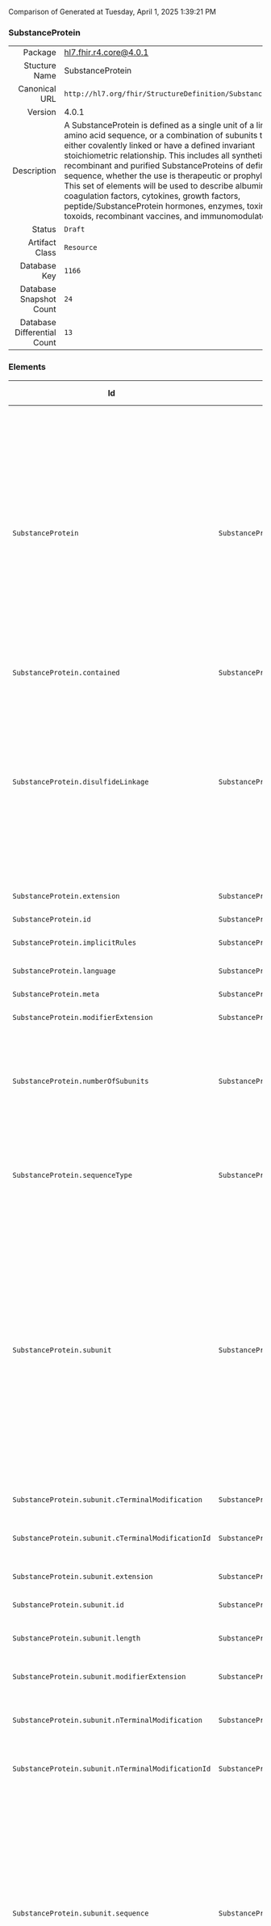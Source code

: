 Comparison of 
Generated at Tuesday, April 1, 2025 1:39:21 PM

### SubstanceProtein

|      |     |
| ---: | --- |
| Package | hl7.fhir.r4.core@4.0.1 |
| Stucture Name | SubstanceProtein |
| Canonical URL | `http://hl7.org/fhir/StructureDefinition/SubstanceProtein` |
| Version | 4.0.1 |
| Description | A SubstanceProtein is defined as a single unit of a linear amino acid sequence, or a combination of subunits that are either covalently linked or have a defined invariant stoichiometric relationship. This includes all synthetic, recombinant and purified SubstanceProteins of defined sequence, whether the use is therapeutic or prophylactic. This set of elements will be used to describe albumins, coagulation factors, cytokines, growth factors, peptide/SubstanceProtein hormones, enzymes, toxins, toxoids, recombinant vaccines, and immunomodulators. |
| Status | `Draft` |
| Artifact Class | `Resource` |
| Database Key | `1166` |
| Database Snapshot Count | `24` |
| Database Differential Count | `13` |

### Elements

| Id | Path | Name | Base Path | Short | Cardinality | Collated Type | Binding Strength | Binding Value Set |
| -- | ---- | ---- | --------- | ----- | ----------- | ------------- | ---------------- | ----------------- |
| `SubstanceProtein` | `SubstanceProtein` | `SubstanceProtein` | SubstanceProtein | A SubstanceProtein is defined as a single unit of a linear amino acid sequence, or a combination of subunits that are either covalently linked or have a defined invariant stoichiometric relationship. This includes all synthetic, recombinant and purified SubstanceProteins of defined sequence, whether the use is therapeutic or prophylactic. This set of elements will be used to describe albumins, coagulation factors, cytokines, growth factors, peptide/SubstanceProtein hormones, enzymes, toxins, toxoids, recombinant vaccines, and immunomodulators | 0..* | SubstanceProtein |  |  |
| `SubstanceProtein.contained` | `SubstanceProtein.contained` | `contained` | DomainResource.contained | Contained, inline Resources | 0..* | Resource |  |  |
| `SubstanceProtein.disulfideLinkage` | `SubstanceProtein.disulfideLinkage` | `disulfideLinkage` | SubstanceProtein.disulfideLinkage | The disulphide bond between two cysteine residues either on the same subunit or on two different subunits shall be described. The position of the disulfide bonds in the SubstanceProtein shall be listed in increasing order of subunit number and position within subunit followed by the abbreviation of the amino acids involved. The disulfide linkage positions shall actually contain the amino acid Cysteine at the respective positions | 0..* | string |  |  |
| `SubstanceProtein.extension` | `SubstanceProtein.extension` | `extension` | DomainResource.extension | Additional content defined by implementations | 0..* | Extension |  |  |
| `SubstanceProtein.id` | `SubstanceProtein.id` | `id` | Resource.id | Logical id of this artifact | 0..1 | id |  |  |
| `SubstanceProtein.implicitRules` | `SubstanceProtein.implicitRules` | `implicitRules` | Resource.implicitRules | A set of rules under which this content was created | 0..1 | uri |  |  |
| `SubstanceProtein.language` | `SubstanceProtein.language` | `language` | Resource.language | Language of the resource content | 0..1 | code | `Required` | `http://hl7.org/fhir/ValueSet/all-languages` |
| `SubstanceProtein.meta` | `SubstanceProtein.meta` | `meta` | Resource.meta | Metadata about the resource | 0..1 | Meta |  |  |
| `SubstanceProtein.modifierExtension` | `SubstanceProtein.modifierExtension` | `modifierExtension` | DomainResource.modifierExtension | Extensions that cannot be ignored | 0..* | Extension |  |  |
| `SubstanceProtein.numberOfSubunits` | `SubstanceProtein.numberOfSubunits` | `numberOfSubunits` | SubstanceProtein.numberOfSubunits | Number of linear sequences of amino acids linked through peptide bonds. The number of subunits constituting the SubstanceProtein shall be described. It is possible that the number of subunits can be variable | 0..1 | integer |  |  |
| `SubstanceProtein.sequenceType` | `SubstanceProtein.sequenceType` | `sequenceType` | SubstanceProtein.sequenceType | The SubstanceProtein descriptive elements will only be used when a complete or partial amino acid sequence is available or derivable from a nucleic acid sequence | 0..1 | CodeableConcept |  |  |
| `SubstanceProtein.subunit` | `SubstanceProtein.subunit` | `subunit` | SubstanceProtein.subunit | This subclause refers to the description of each subunit constituting the SubstanceProtein. A subunit is a linear sequence of amino acids linked through peptide bonds. The Subunit information shall be provided when the finished SubstanceProtein is a complex of multiple sequences; subunits are not used to delineate domains within a single sequence. Subunits are listed in order of decreasing length; sequences of the same length will be ordered by decreasing molecular weight; subunits that have identical sequences will be repeated multiple times | 0..* | BackboneElement |  |  |
| `SubstanceProtein.subunit.cTerminalModification` | `SubstanceProtein.subunit.cTerminalModification` | `cTerminalModification` | SubstanceProtein.subunit.cTerminalModification | The modification at the C-terminal shall be specified | 0..1 | string |  |  |
| `SubstanceProtein.subunit.cTerminalModificationId` | `SubstanceProtein.subunit.cTerminalModificationId` | `cTerminalModificationId` | SubstanceProtein.subunit.cTerminalModificationId | Unique identifier for molecular fragment modification based on the ISO 11238 Substance ID | 0..1 | Identifier |  |  |
| `SubstanceProtein.subunit.extension` | `SubstanceProtein.subunit.extension` | `extension` | Element.extension | Additional content defined by implementations | 0..* | Extension |  |  |
| `SubstanceProtein.subunit.id` | `SubstanceProtein.subunit.id` | `id` | Element.id | Unique id for inter-element referencing | 0..1 | id |  |  |
| `SubstanceProtein.subunit.length` | `SubstanceProtein.subunit.length` | `length` | SubstanceProtein.subunit.length | Length of linear sequences of amino acids contained in the subunit | 0..1 | integer |  |  |
| `SubstanceProtein.subunit.modifierExtension` | `SubstanceProtein.subunit.modifierExtension` | `modifierExtension` | BackboneElement.modifierExtension | Extensions that cannot be ignored even if unrecognized | 0..* | Extension |  |  |
| `SubstanceProtein.subunit.nTerminalModification` | `SubstanceProtein.subunit.nTerminalModification` | `nTerminalModification` | SubstanceProtein.subunit.nTerminalModification | The name of the fragment modified at the N-terminal of the SubstanceProtein shall be specified | 0..1 | string |  |  |
| `SubstanceProtein.subunit.nTerminalModificationId` | `SubstanceProtein.subunit.nTerminalModificationId` | `nTerminalModificationId` | SubstanceProtein.subunit.nTerminalModificationId | Unique identifier for molecular fragment modification based on the ISO 11238 Substance ID | 0..1 | Identifier |  |  |
| `SubstanceProtein.subunit.sequence` | `SubstanceProtein.subunit.sequence` | `sequence` | SubstanceProtein.subunit.sequence | The sequence information shall be provided enumerating the amino acids from N- to C-terminal end using standard single-letter amino acid codes. Uppercase shall be used for L-amino acids and lowercase for D-amino acids. Transcribed SubstanceProteins will always be described using the translated sequence; for synthetic peptide containing amino acids that are not represented with a single letter code an X should be used within the sequence. The modified amino acids will be distinguished by their position in the sequence | 0..1 | string |  |  |
| `SubstanceProtein.subunit.sequenceAttachment` | `SubstanceProtein.subunit.sequenceAttachment` | `sequenceAttachment` | SubstanceProtein.subunit.sequenceAttachment | The sequence information shall be provided enumerating the amino acids from N- to C-terminal end using standard single-letter amino acid codes. Uppercase shall be used for L-amino acids and lowercase for D-amino acids. Transcribed SubstanceProteins will always be described using the translated sequence; for synthetic peptide containing amino acids that are not represented with a single letter code an X should be used within the sequence. The modified amino acids will be distinguished by their position in the sequence | 0..1 | Attachment |  |  |
| `SubstanceProtein.subunit.subunit` | `SubstanceProtein.subunit.subunit` | `subunit` | SubstanceProtein.subunit.subunit | Index of primary sequences of amino acids linked through peptide bonds in order of decreasing length. Sequences of the same length will be ordered by molecular weight. Subunits that have identical sequences will be repeated and have sequential subscripts | 0..1 | integer |  |  |
| `SubstanceProtein.text` | `SubstanceProtein.text` | `text` | DomainResource.text | Text summary of the resource, for human interpretation | 0..1 | Narrative |  |  |
### Empty Projection

This Structure (Resource) resulted in no projection (no mappings to other packages).

